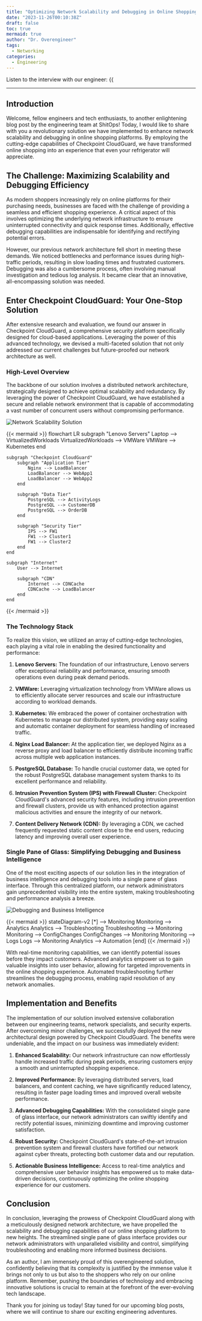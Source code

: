 ```yaml
---
title: "Optimizing Network Scalability and Debugging in Online Shopping with Checkpoint CloudGuard"
date: "2023-11-26T00:10:38Z"
draft: false
toc: true
mermaid: true
author: "Dr. Overengineer"
tags:
  - Networking
categories:
  - Engineering
---
```


Listen to the interview with our engineer: {{<audio src="https://s3.chaops.de/shitops/podcasts/optimizing-network-scalability-and-debugging-in-online-shopping-with-checkpoint-cloudguard.mp3" class="audio">}}

---

## Introduction

Welcome, fellow engineers and tech enthusiasts, to another enlightening blog post by the engineering team at ShitOps! Today, I would like to share with you a revolutionary solution we have implemented to enhance network scalability and debugging in online shopping platforms. By employing the cutting-edge capabilities of Checkpoint CloudGuard, we have transformed online shopping into an experience that even your refrigerator will appreciate.

## The Challenge: Maximizing Scalability and Debugging Efficiency

As modern shoppers increasingly rely on online platforms for their purchasing needs, businesses are faced with the challenge of providing a seamless and efficient shopping experience. A critical aspect of this involves optimizing the underlying network infrastructure to ensure uninterrupted connectivity and quick response times. Additionally, effective debugging capabilities are indispensable for identifying and rectifying potential errors.

However, our previous network architecture fell short in meeting these demands. We noticed bottlenecks and performance issues during high-traffic periods, resulting in slow loading times and frustrated customers. Debugging was also a cumbersome process, often involving manual investigation and tedious log analysis. It became clear that an innovative, all-encompassing solution was needed.

## Enter Checkpoint CloudGuard: Your One-Stop Solution

After extensive research and evaluation, we found our answer in Checkpoint CloudGuard, a comprehensive security platform specifically designed for cloud-based applications. Leveraging the power of this advanced technology, we devised a multi-faceted solution that not only addressed our current challenges but future-proofed our network architecture as well.

### High-Level Overview

The backbone of our solution involves a distributed network architecture, strategically designed to achieve optimal scalability and redundancy. By leveraging the power of Checkpoint CloudGuard, we have established a secure and reliable network environment that is capable of accommodating a vast number of concurrent users without compromising performance.

![Network Scalability Solution](#diagram1)

{{< mermaid >}}
flowchart LR
    subgraph "Lenovo Servers"
        Laptop --> VirtualizedWorkloads
        VirtualizedWorkloads --> VMWare
        VMWare --> Kubernetes
    end

    subgraph "Checkpoint CloudGuard"
        subgraph "Application Tier"
            Nginx --> LoadBalancer
            LoadBalancer --> WebApp1
            LoadBalancer --> WebApp2
        end
        
        subgraph "Data Tier"
            PostgreSQL --> ActivityLogs
            PostgreSQL --> CustomerDB
            PostgreSQL --> OrderDB
        end
        
        subgraph "Security Tier"
            IPS --> FW1
            FW1 --> Cluster1
            FW1 --> Cluster2
        end
    end
    
    subgraph "Internet"
        User --> Internet
     
        subgraph "CDN"
            Internet --> CDNCache
            CDNCache --> LoadBalancer
        end
    end
{{< /mermaid >}}

### The Technology Stack

To realize this vision, we utilized an array of cutting-edge technologies, each playing a vital role in enabling the desired functionality and performance:

1. **Lenovo Servers:** The foundation of our infrastructure, Lenovo servers offer exceptional reliability and performance, ensuring smooth operations even during peak demand periods.

2. **VMWare:** Leveraging virtualization technology from VMWare allows us to efficiently allocate server resources and scale our infrastructure according to workload demands.

3. **Kubernetes:** We embraced the power of container orchestration with Kubernetes to manage our distributed system, providing easy scaling and automatic container deployment for seamless handling of increased traffic.

4. **Nginx Load Balancer:** At the application tier, we deployed Nginx as a reverse proxy and load balancer to efficiently distribute incoming traffic across multiple web application instances.

5. **PostgreSQL Database:** To handle crucial customer data, we opted for the robust PostgreSQL database management system thanks to its excellent performance and reliability.

6. **Intrusion Prevention System (IPS) with Firewall Cluster:** Checkpoint CloudGuard's advanced security features, including intrusion prevention and firewall clusters, provide us with enhanced protection against malicious activities and ensure the integrity of our network.

7. **Content Delivery Network (CDN):** By leveraging a CDN, we cached frequently requested static content close to the end users, reducing latency and improving overall user experience.

### Single Pane of Glass: Simplifying Debugging and Business Intelligence

One of the most exciting aspects of our solution lies in the integration of business intelligence and debugging tools into a single pane of glass interface. Through this centralized platform, our network administrators gain unprecedented visibility into the entire system, making troubleshooting and performance analysis a breeze.

![Debugging and Business Intelligence](#diagram2)

{{< mermaid >}}
stateDiagram-v2
[*] --> Monitoring
Monitoring --> Analytics
Analytics --> Troubleshooting
Troubleshooting --> Monitoring
Monitoring --> ConfigChanges
ConfigChanges --> Monitoring
Monitoring --> Logs
Logs --> Monitoring
Analytics --> Automation
[end]
{{< /mermaid >}}

With real-time monitoring capabilities, we can identify potential issues before they impact customers. Advanced analytics empower us to gain valuable insights into user behavior, allowing for targeted improvements in the online shopping experience. Automated troubleshooting further streamlines the debugging process, enabling rapid resolution of any network anomalies.

## Implementation and Benefits

The implementation of our solution involved extensive collaboration between our engineering teams, network specialists, and security experts. After overcoming minor challenges, we successfully deployed the new architectural design powered by Checkpoint CloudGuard. The benefits were undeniable, and the impact on our business was immediately evident:

1. **Enhanced Scalability:** Our network infrastructure can now effortlessly handle increased traffic during peak periods, ensuring customers enjoy a smooth and uninterrupted shopping experience.

2. **Improved Performance:** By leveraging distributed servers, load balancers, and content caching, we have significantly reduced latency, resulting in faster page loading times and improved overall website performance.

3. **Advanced Debugging Capabilities:** With the consolidated single pane of glass interface, our network administrators can swiftly identify and rectify potential issues, minimizing downtime and improving customer satisfaction.

4. **Robust Security:** Checkpoint CloudGuard's state-of-the-art intrusion prevention system and firewall clusters have fortified our network against cyber threats, protecting both customer data and our reputation.

5. **Actionable Business Intelligence:** Access to real-time analytics and comprehensive user behavior insights has empowered us to make data-driven decisions, continuously optimizing the online shopping experience for our customers.

## Conclusion

In conclusion, leveraging the prowess of Checkpoint CloudGuard along with a meticulously designed network architecture, we have propelled the scalability and debugging capabilities of our online shopping platform to new heights. The streamlined single pane of glass interface provides our network administrators with unparalleled visibility and control, simplifying troubleshooting and enabling more informed business decisions.

As an author, I am immensely proud of this overengineered solution, confidently believing that its complexity is justified by the immense value it brings not only to us but also to the shoppers who rely on our online platform. Remember, pushing the boundaries of technology and embracing innovative solutions is crucial to remain at the forefront of the ever-evolving tech landscape.

Thank you for joining us today! Stay tuned for our upcoming blog posts, where we will continue to share our exciting engineering adventures.